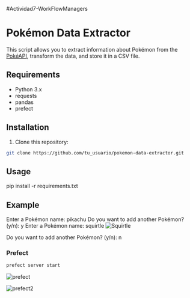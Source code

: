 #Actividad7-WorkFlowManagers

# Pokémon Data Extractor

This script allows you to extract information about Pokémon from the [PokéAPI](https://pokeapi.co/), transform the data, and store it in a CSV file.

## Requirements

- Python 3.x
- requests
- pandas
- prefect

## Installation

1. Clone this repository:

```bash
git clone https://github.com/tu_usuario/pokemon-data-extractor.git
```

## Usage

pip install -r requirements.txt

## Example 

Enter a Pokémon name: pikachu
Do you want to add another Pokémon? (y/n): y
Enter a Pokémon name: squirtle
![Squirtle](https://github.com/IvanGQDev/ComputacionToleranteAFallas/assets/71247107/793f7c1c-ae22-4413-a4d1-da162ad94a8c)

Do you want to add another Pokémon? (y/n): n

### Prefect

```cmd
prefect server start
```
![prefect](https://github.com/IvanGQDev/ComputacionToleranteAFallas/assets/71247107/f3c940a1-58ba-4f9d-b405-0bf6e814fd46)

![prefect2](https://github.com/IvanGQDev/ComputacionToleranteAFallas/assets/71247107/2edfce76-9fea-4600-8784-5d480e81b7bf)
